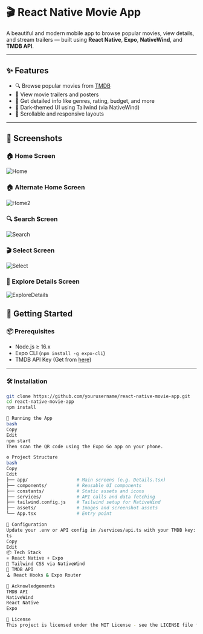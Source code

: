 # 🎬 React Native Movie App

A beautiful and modern mobile app to browse popular movies, view details, and stream trailers — built using **React Native**, **Expo**, **NativeWind**, and **TMDB API**.


---

## ✨ Features

- 🔍 Browse popular movies from [TMDB](https://www.themoviedb.org/)
- 🎥 View movie trailers and posters
- 📄 Get detailed info like genres, rating, budget, and more
- 🎨 Dark-themed UI using Tailwind (via NativeWind)
- 🔁 Scrollable and responsive layouts

---

## 📸 Screenshots

### 🏠 Home Screen
![Home](./assets/Screenshots/Homepage.jpeg)

### 🏠 Alternate Home Screen
![Home2](./assets/Screenshots/Homepagee.jpeg)

### 🔍 Search Screen
![Search](./assets/Screenshots/Search.jpeg)

### 🎬 Select Screen
![Select](./assets/Screenshots/Select.jpeg)

### 🧾 Explore Details Screen
![ExploreDetails](./assets/Screenshots/explore.jpeg)




## 🚀 Getting Started

### 📦 Prerequisites

- Node.js ≥ 16.x
- Expo CLI (`npm install -g expo-cli`)
- TMDB API Key (Get from [here](https://www.themoviedb.org/documentation/api))

---

### 🛠 Installation

```bash
git clone https://github.com/yourusername/react-native-movie-app.git
cd react-native-movie-app
npm install

🧪 Running the App
bash
Copy
Edit
npm start
Then scan the QR code using the Expo Go app on your phone.

⚙️ Project Structure
bash
Copy
Edit
├── app/                  # Main screens (e.g. Details.tsx)
├── components/           # Reusable UI components
├── constants/            # Static assets and icons
├── services/             # API calls and data fetching
├── tailwind.config.js    # Tailwind setup for NativeWind
├── assets/               # Images and screenshot assets
└── App.tsx               # Entry point

🔧 Configuration
Update your .env or API config in /services/api.ts with your TMDB key:
ts
Copy
Edit
📦 Tech Stack
⚛️ React Native + Expo
🎨 Tailwind CSS via NativeWind
🔌 TMDB API
🪝 React Hooks & Expo Router

🙌 Acknowledgements
TMDB API
NativeWind
React Native
Expo

📄 License
This project is licensed under the MIT License - see the LICENSE file for details.

